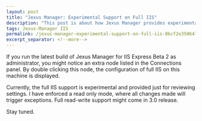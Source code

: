 ```yaml
---
layout: post
title: "Jexus Manager: Experimental Support on Full IIS"
description: "This post is about how Jexus Manager provides experimental support on full IIS."
tags: Jexus-Manager IIS
permalink: /jexus-manager-experimental-support-on-full-iis-8bcf2e350647
excerpt_separator: <!--more-->
---
```

If you run the latest build of Jexus Manager for IIS Express Beta 2 as administrator, you might notice an extra node listed in the Connections panel. By double clicking this node, the configuration of full IIS on this machine is displayed.

Currently, the full IIS support is experimental and provided just for reviewing settings. I have enforced a read only mode, where all changes made will trigger exceptions. Full read-write support might come in 3.0 release.

Stay tuned.
<!--more-->